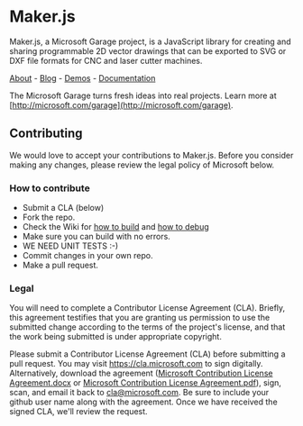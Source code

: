 # Maker.js
Maker.js, a Microsoft Garage project, is a JavaScript library for creating and sharing programmable 2D vector drawings that can be exported to SVG or DXF file formats for CNC and laser cutter machines.

[About](http://microsoft.github.io/maker.js/about/) - [Blog](http://microsoft.github.io/maker.js/) -  [Demos](http://microsoft.github.io/maker.js/demos/) - [Documentation](http://microsoft.github.io/maker.js/docs/)

The Microsoft Garage turns fresh ideas into real projects. Learn more at [http://microsoft.com/garage](http://microsoft.com/garage).

## Contributing
We would love to accept your contributions to Maker.js. Before you consider making any changes, please review the legal policy of Microsoft below.

### How to contribute
* Submit a CLA (below)
* Fork the repo.
* Check the Wiki for [how to build](https://github.com/Microsoft/Maker.js/wiki/Contributors-Build) and [how to debug](https://github.com/Microsoft/Maker.js/wiki/Contributors-Debug)
* Make sure you can build with no errors.
* WE NEED UNIT TESTS :-)
* Commit changes in your own repo.
* Make a pull request.

### Legal
You will need to complete a Contributor License Agreement (CLA). Briefly, this agreement testifies that you are granting us permission to use the submitted change according to the terms of the project's license, and that the work being submitted is under appropriate copyright.

Please submit a Contributor License Agreement (CLA) before submitting a pull request. You may visit https://cla.microsoft.com to sign digitally. Alternatively, download the agreement ([Microsoft Contribution License Agreement.docx](https://www.codeplex.com/Download?ProjectName=typescript&DownloadId=822190) or [Microsoft Contribution License Agreement.pdf](https://www.codeplex.com/Download?ProjectName=typescript&DownloadId=921298)), sign, scan, and email it back to <cla@microsoft.com>. Be sure to include your github user name along with the agreement. Once we have received the signed CLA, we'll review the request.
